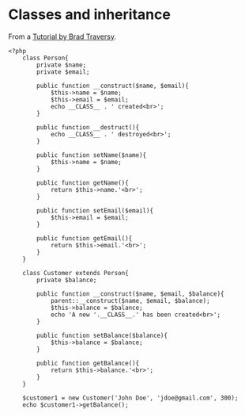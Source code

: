 # Classes and inheritance

From a [Tutorial by Brad Traversy](https://www.youtube.com/watch?v=FhbP6bF21Cs&list=PLillGF-Rfqbap2IB6ZS4BBBcYPagAjpjn&index=20).

    <?php
        class Person{
            private $name;
            private $email;

            public function __construct($name, $email){
                $this->name = $name;
                $this->email = $email;
                echo __CLASS__ . ' created<br>';
            }

            public function __destruct(){
                echo __CLASS__ . ' destroyed<br>';
            }

            public function setName($name){
                $this->name = $name;
            }

            public function getName(){
                return $this->name.'<br>';
            }

            public function setEmail($email){
                $this->email = $email;
            }

            public function getEmail(){
                return $this->email.'<br>';
            }
        }

        class Customer extends Person{
            private $balance;

            public function __construct($name, $email, $balance){
                parent::__construct($name, $email, $balance);
                $this->balance = $balance;
                echo 'A new '.__CLASS__.' has been created<br>';
            }

            public function setBalance($balance){
                $this->balance = $balance;
            }

            public function getBalance(){
                return $this->balance.'<br>';
            }
        }

        $customer1 = new Customer('John Doe', 'jdoe@gmail.com', 300);
        echo $customer1->getBalance();

